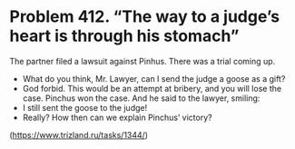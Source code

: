 # Problem 412. “The way to a judge’s heart is through his stomach”

The partner filed a lawsuit against Pinhus. There was a trial coming up.
- What do you think, Mr. Lawyer, can I send the judge a goose as a gift?
- God forbid. This would be an attempt at bribery, and you will lose the case.
Pinchus won the case. And he said to the lawyer, smiling:
- I still sent the goose to the judge!
- Really? How then can we explain Pinchus’ victory?

(https://www.trizland.ru/tasks/1344/)